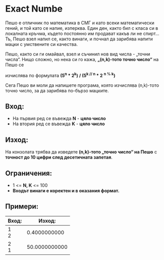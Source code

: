 # Exact Numbe

Пешо е отличник по математика в СМГ и като всеки математически гений,
и той като се напие, изперква. Един ден, както бил с класа си в локалната
кръчма, където постоянно им продават какъв ли не спирт... Тъ, Пешо взел
напил се, както винаги, и почнал да зарибява напити мацки с умствените си
качества.

Пешо, както си ги омайвал, взел и съчинил нов вид числа - „точни числа“.
Нищо сложно, но нека си го кажа, **„(n,k)-тото точно число“** на Пешо се

изчислява по формулата **(5<sup>n</sup> * 2<sup>k</sup>) / (5<sup>k // n</sup> * 2 <sup>n % k</sup>)**

Сега Пешо ви моли да напишете програма, която изчислява (n,k)-тото
точно число, за да зарибява по-бързо мацките.

## Вход:
* На първия ред се въвежда **N** - **цяло число**
* На втория ред се въвежда **K** - **цяло число**

## Изход:
На конзолата трябва да изведете **(n,k)-тото „точно число“ на
Пешо** с **точност до 10 цифри след десетичната запетая**.

## Ограничения:
* 1 <= **N, K** <= 100
* **Входът винаги е коректен и в оказания формат.**

## Примери:
| Вход: | Изход:         |
| ----- | -------------- |
| 1<br>2 | 0.4000000000  | 
| 2<br>1 | 50.0000000000 | 
